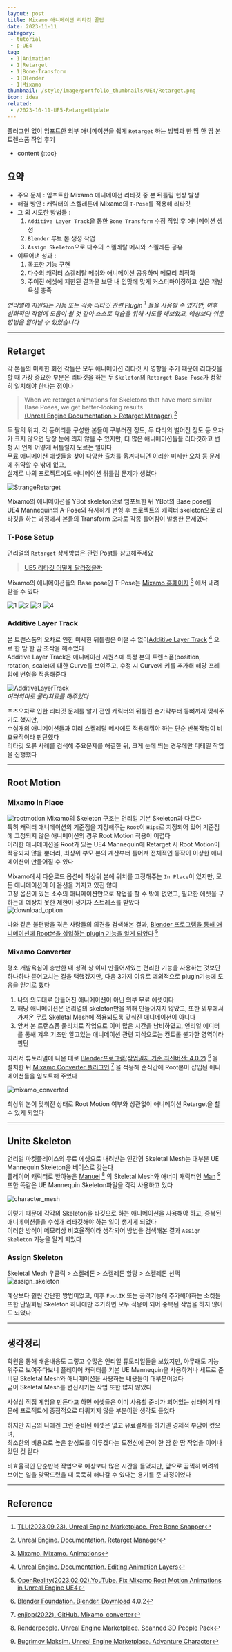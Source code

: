 ```yaml
---
layout: post
title: Mixamo 애니메이션 리타깃 꿀팁
date: 2023-11-11
category: 
 - tutorial
 - p-UE4
tag:
 - 1|Animation
 - 1|Retarget
 - 1|Bone-Transform
 - 1|Blender
 - 1|Mixamo
thumbnail: /style/image/portfolio_thumbnails/UE4/Retarget.png
icon: idea
related: 
 - /2023-10-11-UE5-RetargetUpdate
---
```


플러그인 없이 임포트한 외부 애니메이션을 쉽게 `Retarget` 하는 방법과 한 땀 한 땀 본 트렌스폼 작업 후기

* content
{:toc}

## 요약

- 주요 문제 : 임포트한 Mixamo 애니메이션 리타깃 중 본 뒤틀림 현상 발생
- 해결 방안 : 캐릭터의 스켈레톤에 Mixamo의 `T-Pose`를 적용해 리타깃
- 그 외 시도한 방법들 : 
    1. `Additive Layer Track`을 통한 `Bone Transform` 수정 작업 후 애니메이션 생성
    2. `Blender` 루트 본 생성 작업
    3. `Assign Skeleton`으로 다수의 스켈레탈 메시와 스켈레톤 공유
- 이루어낸 성과 :  
    1. 목표한 기능 구현
    2. 다수의 캐릭터 스켈레탈 메쉬와 애니메이션 공유하며 메모리 최적화
    3. 주어진 에셋에 제한된 결과물 보단 내 입맛에 맞게 커스터마이징하고 싶은 개발 욕심 충족  

*언리얼에 지원되는 기능 또는 각종 [리타깃 관련 Plugin](https://www.unrealengine.com/marketplace/en-US/product/free-bone-snapper) [^11] 들을 사용할 수 있지만, 이후 심화적인 작업에 도움이 될 것 같아 스스로 학습을 위해 시도를 해보았고, 예상보다 쉬운 방법을 알아낼 수 있었습니다*

---

## Retarget

각 본들의 미세한 회전 각들은 모두 애니메이션 리타깃 시 영향을 주기 때문에 리타깃을 할 때 가장 중요한 부분은 리타깃을 하는 두 `Skeleton`의 `Retarget Base Pose`가 정확히 일치해야 한다는 점이다  

> When we retarget animations for Skeletons that have more similar Base Poses, we get better-looking results  
[(Unreal Engine Documentation > Retarget Manager)](https://docs.unrealengine.com/4.26/en-US/AnimatingObjects/SkeletalMeshAnimation/Persona/BasePoseManager/) [^21]  


두 팔의 위치, 각 등허리를 구성한 본들이 구부러진 정도, 두 다리의 벌어진 정도 등 오차가 크지 않으면 당장 눈에 띄지 않을 수 있지만, 더 많은 애니메이션들을 리타깃하고 변형 시 언제 어떻게 뒤틀릴지 모르는 일이다  
무료 애니메이션 애셋들을 찾아 다양한 출처를 옮겨다니면 이러한 미세한 오차 등 문제에 취약할 수 밖에 없고,  
실제로 나의 프로젝트에도 애니메이션 뒤틀림 문제가 생겼다  

![StrangeRetarget](https://github.com/ssonsonya/ssonsonya.github.io/assets/116151781/1aa1fe38-3765-49d1-a435-9716323b4836)

Mixamo의 애니메이션을 YBot skeleton으로 임포트한 뒤 YBot의 Base pose를 UE4 Mannequin의 A-Pose와 유사하게 변형 후 프로젝트의 캐릭터 skeleton으로 리타깃을 하는 과정에서 본들의 Transform 오차로 각종 틀어짐이 발생한 문제였다  

### T-Pose Setup

언리얼의 `Retarget` 상세방법은 관련 Post를 참고해주세요  
> [UE5 리타깃 어떻게 달라졌을까](2023-10-11-UE5-RetargetUpdate)  


Mixamo의 애니메이션들의 Base pose인 T-Pose는 [Mixamo 홈페이지](https://www.mixamo.com/#/?page=1&query=T&type=Motion%2CMotionPack) [^22] 에서 내려받을 수 있다

![1](https://github.com/ssonsonya/ssonsonya.github.io/assets/116151781/82cc904c-9acb-4695-9c34-34fcf9d2a487)
![2](https://github.com/ssonsonya/ssonsonya.github.io/assets/116151781/bf82cd3e-3b25-4e65-b89b-1be6b30dc7c1)
![3](https://github.com/ssonsonya/ssonsonya.github.io/assets/116151781/409c5840-263c-47c1-a1cd-a1c64b16b518)
![4](https://github.com/ssonsonya/ssonsonya.github.io/assets/116151781/93bb9741-f38d-47a4-b57d-3d23ba368a01)


### Additive Layer Track

본 트랜스폼의 오차로 인한 미세한 뒤틀림은 어쩔 수 없이[Additive Layer Track](https://docs.unrealengine.com/4.26/en-US/AnimatingObjects/SkeletalMeshAnimation/AnimHowTo/LayerEditing/) [^23] 으로 한 땀 한 땀 조작을 해주었다  
Additive Layer Track은 애니메이션 시퀀스에 특정 본의 트렌스폼(position, rotation, scale)에 대한 Curve를 보여주고, 수정 시 Curve에 키를 추가해 해당 프레임에 변형을 적용해준다  

![AdditiveLayerTrack](https://github.com/ssonsonya/ssonsonya.github.io/assets/116151781/6df71b1d-e286-44dc-a051-f01a8d206953)  
*여러의미로 물리치료를 해주었다*

포즈오차로 인한 리타깃 문제를 알기 전엔 캐릭터의 뒤틀린 손가락부터 등뼈까지 맞춰주기도 했지만,  
수십개의 애니메이션들과 여러 스켈레탈 메시에도 적용해줘야 하는 단순 반복작업이 비효율적이라 판단했다  
리타깃 오류 사례를 검색해 주요문제를 해결한 뒤, 크게 눈에 띄는 경우에만 디테일 작업을 진행했다

---

## Root Motion

### Mixamo In Place
![rootmotion](https://github.com/ssonsonya/ssonsonya.github.io/assets/116151781/d500629f-238c-4c6c-bd49-c5707c4e67d4)
Mixamo의 Skeleton 구조는 언리얼 기본 Skeleton과 다르다  
특히 캐릭터 애니메이션의 기준점을 지정해주는 `Root`이 `Hips`로 지정되어 있어 기준점에 고정되지 않은 애니메이션의 경우 Root Motion 적용이 어렵다  
이러한 애니메이션을 Root가 있는 UE4 Mannequin에 Retarget 시 Root Motion이 적용되지 않을 뿐더러, 최상위 부모 본의 계산부터 틀어져 전체적인 동작이 이상한 애니메이션이 만들어질 수 있다

Mixamo에서 다운로드 옵션에 최상위 본에 위치를 고정해주는 `In Place`이 있지만, 모든 애니메이션이 이 옵션을 가지고 있진 않다  
고정 옵션이 있는 소수의 애니메이션만으로 작업을 할 수 밖에 없었고, 필요한 에셋을 구하는데 예상치 못한 제한이 생기자 스트레스를 받았다  
![download_option](https://github.com/ssonsonya/ssonsonya.github.io/assets/116151781/ca08617d-1755-46d9-b5c5-d76a69aef8c6)

나와 같은 불편함을 겪은 사람들의 의견을 검색해본 결과, [Blender 프로그램을 통해 애니메이션에 Root본을 삽입하는 plugin 기능을 알게 되었다](https://www.youtube.com/watch?v=gq8k5ZOBjww) [^31]  

### Mixamo Converter

평소 개발욕심이 충만한 내 성격 상 이미 만들어져있는 편리한 기능을 사용하는 것보단 하나하나 뜯어고치는 길을 택했겠지만, 다음 3가지 이유로 예외적으로 plugin기능에 도움을 얻기로 했다  

1. 나의 의도대로 만들어진 애니메이션이 아닌 외부 무료 에셋이다  
2. 해당 애니메이션은 언리얼의 skeleton만을 위해 만들어지지 않았고, 또한 외부에서 가져온 무료 Skeletal Mesh에 적용되도록 맞춰진 애니메이션이 아니다  
3. 앞서 본 트랜스폼 물리치료 작업으로 이미 많은 시간을 낭비하였고, 언리얼 에디터를 통해 겨우 기초만 알고있는 애니메이션 관련 지식으로는 컨트롤 불가한 영역이라 판단

따라서 튜토리얼에 나온 대로 [Blender프로그램(작업일자 기준 최신버전: 4.0.2)](https://www.blender.org/download/) [^32] 을 설치한 뒤 [Mixamo Converter 플러그인](https://github.com/enziop/mixamo_converter) [^33] 을 적용해 순식간에 Root본이 삽입된 애니메이션들을 임포트해 주었다  

![mixamo_converted](https://github.com/ssonsonya/ssonsonya.github.io/assets/116151781/cded264f-e5b7-4d55-a49d-a91d2018f6d5)

최상위 본이 맞춰진 상태로 Root Motion 여부와 상관없이 애니메이션 Retarget을 할 수 있게 되었다  

---

## Unite Skeleton

언리얼 마켓플레이스의 무료 에셋으로 내려받는 인간형 Skeletal Mesh는 대부분 UE Mannequin Skeleton을 베이스로 갖는다  
플레이어 캐릭터로 받아놓은 [Manuel](https://www.unrealengine.com/marketplace/ko/item/9d2acd4da41a46d0b025c13c459d27d9) [^41] 의 Skeletal Mesh와 애너미 캐릭터인 [Man](https://www.unrealengine.com/marketplace/ko/item/d943cdcf09364e0fb439dc5f00b66bbc) [^42] 또한 똑같은 UE Mannequin Skeleton파일을 각각 사용하고 있다  

![character_mesh](https://github.com/ssonsonya/ssonsonya.github.io/assets/116151781/5fc3f105-ba8d-4172-afde-baa6c8282b92)

이렇기 때문에 각각의 Skeleton을 타깃으로 하는 애니메이션을 사용해야 하고, 중복된 애니메이션들을 수십개 리타깃해야 하는 일이 생기게 되었다  
이러한 방식이 메모리상 비효율적이라 생각되어 방법을 검색해본 결과 `Assign Skeleton` 기능을 알게 되었다

### Assign Skeleton

Skeletal Mesh 우클릭 > 스켈레톤 > 스켈레톤 할당 > 스켈레톤 선택
![assign_skeleton](https://github.com/ssonsonya/ssonsonya.github.io/assets/116151781/f69154b5-5a7b-4843-9adf-286e15cf1350)


예상보다 훨씬 간단한 방법이었고, 이후 `FootIK` 또는 공격기능에 추가해야하는 소켓들또한 단일화된 Skeleton 하나에만 추가하면 모두 적용이 되어 중복된 작업을 하지 않아도 되었다

---

## 생각정리

학원을 통해 배운내용도 그렇고 수많은 언리얼 튜토리얼들을 보았지만, 아무래도 기능 위주로 보여주다보니 플레이어 캐릭터를 기본 UE Mannequin을 사용하거나 세트로 준비된 Skeletal Mesh와 애니메이션을 사용하는 내용들이 대부분이었다  
굳이 Skeletal Mesh를 변신시키는 작업 또한 많지 않았다  

사실상 직접 게임을 만든다고 하면 에셋들은 이미 사용할 준비가 되어있는 상태이기 때문에 프로젝트에 중점적으로 다뤄지지 않을 부분이란 생각도 들었다  

하지만 지금의 나에겐 그런 준비된 에셋은 없고 유료결제를 하기엔 경제적 부담이 컸으며,  
최소한의 비용으로 높은 완성도를 이루겠다는 도전심에 굳이 한 땀 한 땀 작업을 이어나갔던 것 같다  

비효율적인 단순반복 작업으로 예상보다 많은 시간을 들였지만, 앞으로 끔찍히 어려워 보이는 일을 맞딱드렸을 때 묵묵히 해나갈 수 있다는 용기를 준 과정이었다  

---

## Reference

[^11]: [TLL(2023.09.23). Unreal Engine Marketplace. Free Bone Snapper](https://www.unrealengine.com/marketplace/en-US/product/free-bone-snapper)  

[^21]: [Unreal Engine. Documentation. Retarget Manager](https://docs.unrealengine.com/4.26/en-US/AnimatingObjects/SkeletalMeshAnimation/Persona/BasePoseManager/)  
[^22]: [Mixamo. Mixamo. Animations](https://www.mixamo.com/#/?page=1&query=T&type=Motion%2CMotionPack)  
[^23]: [Unreal Engine. Documentation. Editing Animation Layers](https://docs.unrealengine.com/4.26/en-US/AnimatingObjects/SkeletalMeshAnimation/AnimHowTo/LayerEditing/)  

[^31]: [OpenReality(2023.02.02).YouTube. Fix Mixamo Root Motion Animations in Unreal Engine UE4](https://www.youtube.com/watch?v=gq8k5ZOBjww)  
[^32]: [Blender Foundation. Blender. Download](https://www.blender.org/download/) 4.0.2  
[^33]: [enjiop(2022). GitHub. Mixamo_converter](https://github.com/enziop/mixamo_converter)  

[^41]: [Renderpeople. Unreal Engine Marketplace. Scanned 3D People Pack](https://www.unrealengine.com/marketplace/ko/item/9d2acd4da41a46d0b025c13c459d27d9)  
[^42]: [Bugrimov Maksim. Unreal Engine Marketplace. Advanture Character](https://www.unrealengine.com/marketplace/ko/item/d943cdcf09364e0fb439dc5f00b66bbc)  